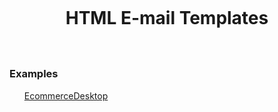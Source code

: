 <h1 align="center">
<br>

HTML E-mail Templates  
<br>

</h1>

### Examples

<ul style="list-style:none">

   <li><a href="https://github.com/eltoncampos1/E-mail-templates-HTML/tree/main/EcommerceDesktop"> EcommerceDesktop</a></li>
   </ul>
